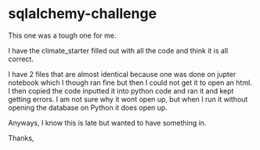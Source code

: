 # sqlalchemy-challenge


This one was a tough one for me. 

I have the climate_starter filled out with all the code and think it is all correct.

I have 2 files that are almost identical because one was done on jupter notebook which I though ran fine but then I could not get it to open an html. I then copied the code 
inputted it into python code and ran it and kept getting errors. I am not sure why it wont open up, but when I run it without opening the database on Python
it does open up.

Anyways, I know this is late but wanted to have something in.

Thanks,